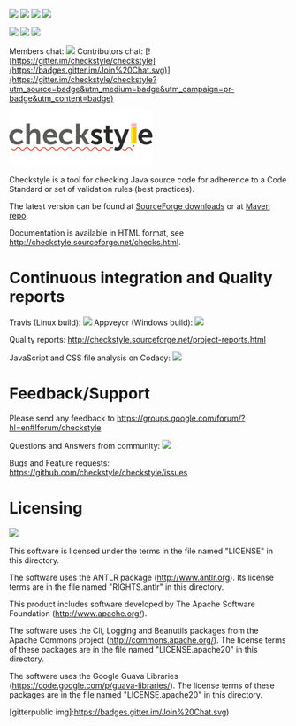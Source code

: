 [![][travis img]][travis]
[![][appveyor img]][appveyor]
[![][teamcity img]][teamcity]
[![][coverage img]][coverage]

[![][mavenbadge img]][mavenbadge]
[![][versioneye img]][versioneye]
[![][sonar img]][sonar]

Members chat: [![][gitter img]][gitter]
Contributors chat: [![https://gitter.im/checkstyle/checkstyle](https://badges.gitter.im/Join%20Chat.svg)](https://gitter.im/checkstyle/checkstyle?utm_source=badge&utm_medium=badge&utm_campaign=pr-badge&utm_content=badge)

![](https://raw.githubusercontent.com/checkstyle/resources/master/img/checkstyle-logos/checkstyle-logo-260x99.png)

Checkstyle is a tool for
checking Java source code for adherence to a Code Standard or set of validation rules (best practices).

The latest version can be found at [SourceForge downloads](http://sourceforge.net/projects/checkstyle/files/checkstyle/) or at [Maven repo](http://repo1.maven.org/maven2/com/puppycrawl/tools/checkstyle/).

Documentation is available in HTML format, see http://checkstyle.sourceforge.net/checks.html.

Continuous integration and Quality reports
======================
Travis (Linux build): [![][travis img]][travis]
Appveyor (Windows build): [![][appveyor img]][appveyor]

Quality reports: http://checkstyle.sourceforge.net/project-reports.html

JavaScript and CSS file analysis on Codacy: [![][codacy img]][codacy]

Feedback/Support
========

Please send any feedback to https://groups.google.com/forum/?hl=en#!forum/checkstyle

Questions and Answers from community: [![][stackoverflow img]][stackoverflow]

Bugs and Feature requests: https://github.com/checkstyle/checkstyle/issues

Licensing
=========

[![][license img]][license]

This software is licensed under the terms in the file named "LICENSE" in this
directory.

The software uses the ANTLR package (http://www.antlr.org). Its license terms
are in the file named "RIGHTS.antlr" in this directory.

This product includes software developed by
The Apache Software Foundation (http://www.apache.org/).

The software uses the Cli, Logging and Beanutils packages from the
Apache Commons project (http://commons.apache.org/). The license terms
of these packages are in the file named "LICENSE.apache20" in this
directory.

The software uses the Google Guava Libraries
(https://code.google.com/p/guava-libraries/). The license terms of
these packages are in the file named "LICENSE.apache20" in this
directory.

[travis]:http://travis-ci.org/checkstyle/checkstyle
[travis img]:https://img.shields.io/travis/checkstyle/checkstyle/master.svg?label=LinuxMac

[appveyor]:https://ci.appveyor.com/project/checkstyle/checkstyle
[appveyor img]:https://img.shields.io/appveyor/ci/checkstyle/checkstyle.svg?label=Windows

[sonar]:http://nemo.sonarqube.org/dashboard/index/com.puppycrawl.tools:checkstyle
[sonar img]:https://img.shields.io/sonar/http/nemo.sonarqube.org/com.puppycrawl.tools:checkstyle/tech_debt.svg?label=Sonarqube%20tech%20debt

[codacy]:https://www.codacy.com/app/kontakt/checkstyle
[codacy img]:https://api.codacy.com/project/badge/3adf12d434314ba8b38277ea46d3c44b

[coverage]:http://codecov.io/github/checkstyle/checkstyle?branch=master
[coverage img]:http://codecov.io/github/checkstyle/checkstyle/coverage.svg?branch=master

[license]:LICENSE
[license img]:https://img.shields.io/badge/license-GNU%20LGPL%20v2.1-blue.svg

[mavenbadge]:http://search.maven.org/#search|gav|1|g%3A%22com.puppycrawl.tools%22%20AND%20a%3A%22checkstyle%22
[mavenbadge img]:https://maven-badges.herokuapp.com/maven-central/com.puppycrawl.tools/checkstyle/badge.svg

[versioneye]:https://www.versioneye.com/user/projects/5504ca834a1064774400049a
[versioneye img]:https://www.versioneye.com/user/projects/5504ca834a1064774400049a/badge.svg

[gitter]:https://gitter.im/checkstyle
[gitter img]:http://img.shields.io/badge/gitter-JOIN%20CHAT-blue.svg

[gitterpublic]:https://gitter.im/checkstyle/checkstyle
[gitterpublic img]:https://badges.gitter.im/Join%20Chat.svg)

[stackoverflow]:http://stackoverflow.com/questions/tagged/checkstyle
[stackoverflow img]:https://img.shields.io/badge/stackoverflow-CHECKSTYLE-blue.svg

[teamcity]:https://teamcity.jetbrains.com/viewType.html?buildTypeId=Checkstyle_IdeaInspectionsMaster
[teamcity img]:https://img.shields.io/teamcity/http/teamcity.jetbrains.com/s/Checkstyle_IdeaInspectionsMaster.svg?label=TeamCity%20inspections

